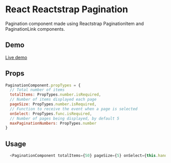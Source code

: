 # React Reactstrap Pagination

Pagination component made using Reactstrap PaginationItem and PaginationLink components.

## Demo

[Live demo](https://codesandbox.io/s/2z5jw7mnkp)

## Props

```js
PaginationComponent.propTypes = {
  // Total number of items
  totalItems: PropTypes.number.isRequired,
  // Number of items displayed each page
  pageSize: PropTypes.number.isRequired,
  // Function to receive the event when a page is selected
  onSelect: PropTypes.func.isRequired,
  // Number of pages being displayed, by default 5
  maxPaginationNumbers: PropTypes.number
}
```

## Usage

```js
  <PaginationComponent totalItems={50} pageSize={5} onSelect={this.handleSelected} />
```